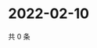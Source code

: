 # 2022-02-10

共 0 条

<!-- BEGIN WEIBO -->
<!-- 最后更新时间 Thu Feb 10 2022 07:08:32 GMT+0800 (China Standard Time) -->

<!-- END WEIBO -->
